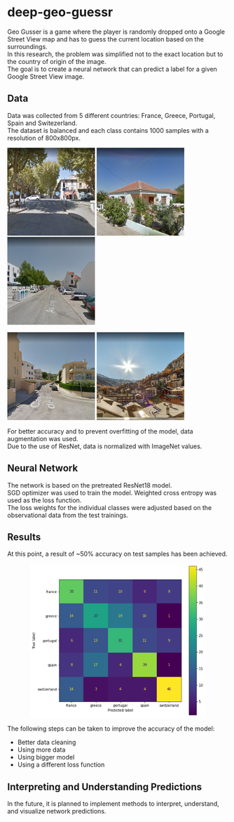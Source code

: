 # deep-geo-guessr

Geo Gusser is a game where the player is randomly dropped onto a Google Street View map and has to guess the current location based on the surroundings.\
In this research, the problem was simplified not to the exact location but to the country of origin of the image.\
The goal is to create a neural network that can predict a label for a given Google Street View image.

## Data

Data was collected from 5 different countries: France, Greece, Portugal, Spain and Switezerland.\
The dataset is balanced and each class contains 1000 samples with a resolution of 800x800px.

<p float="left">
    <img src="images/france0.png" alt="drawing" width="200"/>
    <img src="images/greece0.png" alt="drawing" width="200"/>
    <img src="images/portugal0.png" alt="drawing" width="200"/>
</p>
<p float="left">
    <img src="images/spain0.png" alt="drawing" width="200"/>
    <img src="images/switzerland0.png" alt="drawing" width="200"/>
</p>

For better accuracy and to prevent overfitting of the model, data augmentation was used.\
Due to the use of ResNet, data is normalized with ImageNet values.

## Neural Network

The network is based on the pretreated ResNet18 model.\
SGD optimizer was used to train the model. Weighted cross entropy was used as the loss function.\
The loss weights for the individual classes were adjusted based on the observational data from the test trainings.

## Results

At this point, a result of ~50% accuracy on test samples has been achieved.

<p align="center">
    <img src="images/confusion_matrix.png" alt="drawing" width="400"/>
</p>

The following steps can be taken to improve the accuracy of the model:
- Better data cleaning
- Using more data
- Using bigger model
- Using a different loss function

## Interpreting and Understanding Predictions

In the future, it is planned to implement methods to interpret, understand, and visualize network predictions.
